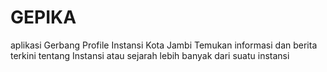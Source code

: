 # GEPIKA
aplikasi Gerbang Profile Instansi Kota Jambi Temukan informasi dan berita terkini tentang Instansi atau sejarah lebih banyak dari suatu instansi
